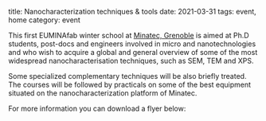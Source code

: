 title: Nanocharacterization techniques & tools 
date: 2021-03-31
tags: event, home
category: event

This first EUMINAfab winter school at [Minatec, Grenoble](http://www.minatec.com/en) is aimed at Ph.D students, post-docs and engineers involved in micro and nanotechnologies and who wish to acquire a global and general overview of some of the most widespread nanocharacterisation techniques, such as SEM, TEM and XPS.
<!--break-->
Some specialized complementary techniques will be also briefly treated. The courses will be followed by practicals on some of the best equipment situated on the nanocharacterization platform of Minatec.  

For more information you can download a flyer below: